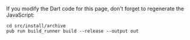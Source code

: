 If you modify the Dart code for this page, don't forget to regenerate
the JavaScript:

    cd src/install/archive
    pub run build_runner build --release --output out
